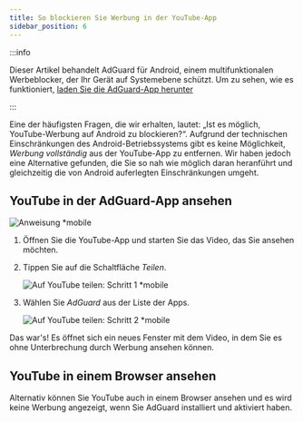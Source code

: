 ```yaml
---
title: So blockieren Sie Werbung in der YouTube-App
sidebar_position: 6
---
```


:::info

Dieser Artikel behandelt AdGuard für Android, einem multifunktionalen Werbeblocker, der Ihr Gerät auf Systemebene schützt. Um zu sehen, wie es funktioniert, [laden Sie die AdGuard-App herunter](https://agrd.io/download-kb-adblock)

:::

Eine der häufigsten Fragen, die wir erhalten, lautet: „Ist es möglich, YouTube-Werbung auf Android zu blockieren?“. Aufgrund der technischen Einschränkungen des Android-Betriebssystems gibt es keine Möglichkeit, *Werbung vollständig* aus der YouTube-App zu entfernen. Wir haben jedoch eine Alternative gefunden, die Sie so nah wie möglich daran heranführt und gleichzeitig die von Android auferlegten Einschränkungen umgeht.

## YouTube in der AdGuard-App ansehen

![Anweisung *mobile](https://cdn.adtidy.org/public/Adguard/Blog/Android/3-6/share.gif)

1. Öffnen Sie die YouTube-App und starten Sie das Video, das Sie ansehen möchten.

1. Tippen Sie auf die Schaltfläche *Teilen*.

    ![Auf YouTube teilen: Schritt 1 *mobile](https://cdn.adtidy.org/content/kb/ad_blocker/android/youtube/android-youtube-share-step1.png)

1. Wählen Sie *AdGuard* aus der Liste der Apps.

    ![Auf YouTube teilen: Schritt 2 *mobile](https://cdn.adtidy.org/content/kb/ad_blocker/android/youtube/android-youtube-share-step2.png)

Das war's! Es öffnet sich ein neues Fenster mit dem Video, in dem Sie es ohne Unterbrechung durch Werbung ansehen können.

## YouTube in einem Browser ansehen

Alternativ können Sie YouTube auch in einem Browser ansehen und es wird keine Werbung angezeigt, wenn Sie AdGuard installiert und aktiviert haben.
